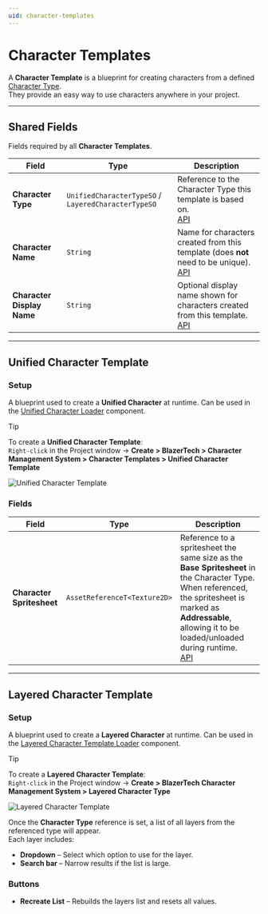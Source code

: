 ```yaml
---
uid: character-templates
---
```


# Character Templates

A **Character Template** is a blueprint for creating characters from a defined [Character Type](xref:character-types).  
They provide an easy way to use characters anywhere in your project.

---

## Shared Fields

Fields required by all **Character Templates**.

| Field | Type | Description |
|-------|------|-------------|
| **Character Type** | `UnifiedCharacterTypeSO` / `LayeredCharacterTypeSO` | Reference to the Character Type this template is based on.<br>[API](xref:BlazerTech.CharacterManagement.Characters.CharacterTemplateBaseSO`2.CharacterType) |
| **Character Name** | `String` | Name for characters created from this template (does **not** need to be unique).<br>[API](xref:BlazerTech.CharacterManagement.Characters.CharacterTemplateBaseSO`2.CharacterName) |
| **Character Display Name** | `String` | Optional display name shown for characters created from this template.<br>[API](xref:BlazerTech.CharacterManagement.Characters.CharacterTemplateBaseSO`2.CharacterDisplayName) |

---

## Unified Character Template

### Setup

A blueprint used to create a **Unified Character** at runtime. Can be used in the [Unified Character Loader](xref:character-usage#unified-character-loader) component.

> [!TIP]  
> To create a **Unified Character Template**:  
> `Right-click` in the Project window → **Create > BlazerTech > Character Management System > Character Templates > Unified Character Template**

![Unified Character Template](~/images/character-templates//unified-character-template.png)

### Fields

| Field | Type | Description |
|-------|------|-------------|
| **Character Spritesheet** | `AssetReferenceT<Texture2D>` | Reference to a spritesheet the same size as the **Base Spritesheet** in the Character Type. When referenced, the spritesheet is marked as **Addressable**, allowing it to be loaded/unloaded during runtime.<br>[API](xref:BlazerTech.CharacterManagement.Characters.UnifiedCharacterTemplateSO.CharacterSpritesheet) |

---

## Layered Character Template

### Setup

A blueprint used to create a **Layered Character** at runtime. Can be used in the [Layered Character Template Loader](xref:character-usage#layered-character-template-loader) component.

> [!TIP]  
> To create a **Layered Character Template**:  
> `Right-click` in the Project window → **Create > BlazerTech Character Management System > Layered Character Type**

![Layered Character Template](~/images/character-templates//layered-character-template.png)

Once the **Character Type** reference is set, a list of all layers from the referenced type will appear.  
Each layer includes:  
- **Dropdown** – Select which option to use for the layer.  
- **Search bar** – Narrow results if the list is large.  

### Buttons
- **Recreate List** – Rebuilds the layers list and resets all values.  
<!-- - **Validate Character Template** – Logs whether the template is valid (`true/false`). -->